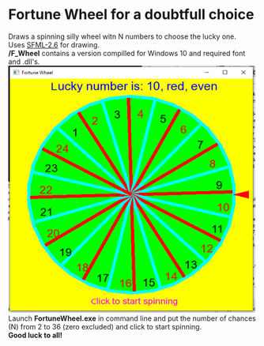 <H1>Fortune Wheel for a doubtfull choice</H1>
Draws a spinning silly wheel witn N numbers to choose the lucky one.<BR>
Uses <A href="https://www.sfml-dev.org/download/">SFML-2.6</A> for drawing.<BR>
<B>/F_Wheel</B> contains a version compilled for Windows 10 and required font and .dll's.</BR>
<img src="f_wheel.png" width="500" height="500" >
Launch <B>FortuneWheel.exe</B> in command line and put the number of chances (N) from 2 to 36 (zero excluded) and click to start spinning.<BR>
<B>Good luck to all!</B>
